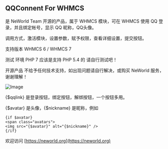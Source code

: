 ## QQConnent For WHMCS

是 NeWorld Team 开源的产品，属于 WHMCS 模块，可在 WHMCS 使用 QQ 登录，并且绑定帐号，显示 QQ 昵称，QQ头像。

调用方式，激活模块，设置参数，赋予权限，查看详细设置，提交按钮。

支持版本 WHMCS 6 / WHMCS 7

测试 环境 PHP 7 应该是支持 PHP 5.4 的 请自行测试吧！

开源产品 不给予任何技术支持，如出现问题请自行解决，或购买 NeWorld 服务，谢谢理解！

![Image](https://ww3.sinaimg.cn/large/006y8lVagw1fakoq8p7omg30v80o8npe.gif)

{$qqlink} 是登录按钮，绑定按钮，解绑按钮，一个按钮多用。

{$avatar} 是头像，{$nickname} 是昵称，例如

```
{if $avatar}
<span class="avatars">
<img src="{$avatar}" alt="{$nickname}" />
{/if}

```

欢迎访问 [https://neworld.org](https://neworld.org)
